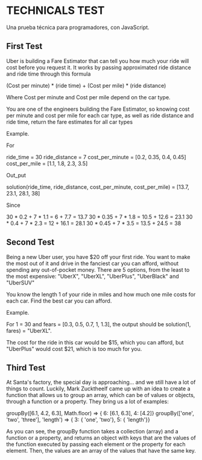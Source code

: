 # TECHNICALS TEST #

Una prueba técnica para programadores, con JavaScript.

## First Test ##
Uber is building a Fare Estimator that can tell you how much your ride will cost before you request it.
It works by passing approximated ride distance and ride time through this formula 

(Cost per minute) * (ride time) + (Cost per mile) * (ride distance)

Where Cost per minute and Cost per mile depend on the car type.

You are one of the engineers building the Fare Estimator, so knowing cost per minute and cost per mile for each car type, as well as ride distance and ride time, return the fare estimates for all car types

Example.

For

ride_time = 30
ride_distance = 7
cost_per_minute = [0.2, 0.35, 0.4, 0.45]
cost_per_mile = [1.1, 1.8, 2.3, 3.5]

Out_put

solution(ride_time, ride_distance, cost_per_minute, cost_per_mile) = [13.7, 23.1, 28.1, 38]

Since

30 * 0.2 + 7 * 1.1 = 6 + 7.7 = 13.7
30 * 0.35 + 7 * 1.8 = 10.5 + 12.6 = 23.1
30 * 0.4 + 7 * 2.3 = 12 + 16.1 = 28.1
30 * 0.45 + 7 * 3.5 = 13.5 + 24.5 = 38


## Second Test ##

Being a new Uber user, you have $20 off your first ride.
You want to make the most out of it and drive in the fanciest car you can afford, without spending any out-of-pocket money.
There are 5 options, from the least to the most expensive: 
"UberX", "UberXL", "UberPlus", "UberBlack" and  "UberSUV"



You know the length 1 of your ride in miles and how much one mile costs for each car. Find the best car you can afford.


Example.

For 1 = 30 and fears = [0.3, 0.5, 0.7, 1, 1.3],
the output should be 
solution(1, fares) = "UberXL".

The cost for the ride in this car would be $15, which you can afford, but "UberPlus" would cost $21, which is too much for you.

## Third Test ##

At Santa's factory, the special day is approaching... 
and we still have a lot of things to count. 
Luckily, Mark Zucktheelf came up with an idea to create a function that allows us to group an array,
which can be of values or objects, through a function or a property. They bring us a lot of examples:

groupBy([6.1, 4.2, 6.3], Math.floor) => { 6: [6.1, 6.3], 4: [4.2]}
groupBy(['one', 'two', 'three'], 'length') => { 3: { 'one', 'two'}, 5: { 'length'}}

As you can see, the groupBy function takes a collection (array) and a function or a property, 
and returns an object with keys that are the values of the function executed by passing each element or the property for each element. 
Then, the values are an array of the values that have the same key.
